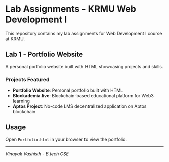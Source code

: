 # Lab Assignments - KRMU Web Development I

This repository contains my lab assignments for Web Development I course at KRMU.

## Lab 1 - Portfolio Website
A personal portfolio website built with HTML showcasing projects and skills.

### Projects Featured
- **Portfolio Website**: Personal portfolio built with HTML
- **Blockademia.live**: Blockchain-based educational platform for Web3 learning
- **Aptos Project**: No-code LMS decentralized application on Aptos blockchain

## Usage
Open `Portfolio.html` in your browser to view the portfolio.

---
*Vinayak Vashisth - B.tech CSE*